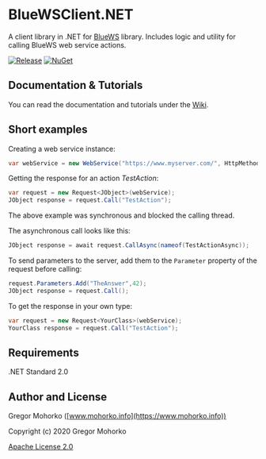# BlueWSClient.NET
A client library in .NET for [BlueWS](https://github.com/GregaMohorko/BlueWS) library. Includes logic and utility for calling BlueWS web service actions.

[![Release](https://img.shields.io/github/release/GregaMohorko/BlueWSClient.NET.svg?style=flat-square)](https://github.com/GregaMohorko/BlueWSClient.NET/releases/latest)
[![NuGet](https://img.shields.io/nuget/v/BlueWS.svg?style=flat-square)](https://www.nuget.org/packages/BlueWS)

## Documentation & Tutorials
You can read the documentation and tutorials under the [Wiki](https://github.com/GregaMohorko/BlueWSClient.NET/wiki).

## Short examples
Creating a web service instance:
```C#
var webService = new WebService("https://www.myserver.com/", HttpMethod.Get);
```

Getting the response for an action *TestAction*:
```C#
var request = new Request<JObject>(webService);
JObject response = request.Call("TestAction");
```

The above example was synchronous and blocked the calling thread.

The asynchronous call looks like this:
```C#
JObject response = await request.CallAsync(nameof(TestActionAsync));
```

To send parameters to the server, add them to the ```Parameter``` property of the request before calling:
```C#
request.Parameters.Add("TheAnswer",42);
JObject response = request.Call();
```

To get the response in your own type:
```C#
var request = new Request<YourClass>(webService);
YourClass response = request.Call("TestAction");
```

## Requirements
.NET Standard 2.0

## Author and License

Gregor Mohorko ([www.mohorko.info](https://www.mohorko.info))

Copyright (c) 2020 Gregor Mohorko

[Apache License 2.0](./LICENSE)
